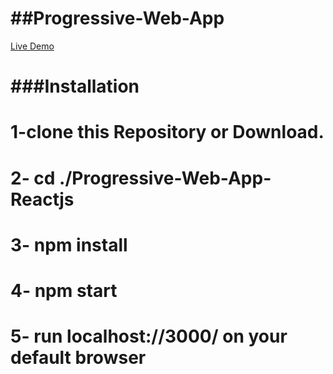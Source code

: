 ##Progressive-Web-App
=====================
[Live Demo](https://sam-pwa.surge.sh/)

###Installation
===================
1-clone this Repository or Download.
=============
2- cd ./Progressive-Web-App-Reactjs
=============
3- npm install
=============
4- npm start
=============
5- run localhost://3000/ on your default browser
=============
